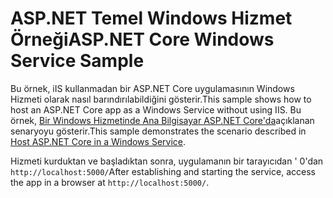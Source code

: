 # <a name="aspnet-core-windows-service-sample"></a><span data-ttu-id="b40e3-101">ASP.NET Temel Windows Hizmet Örneği</span><span class="sxs-lookup"><span data-stu-id="b40e3-101">ASP.NET Core Windows Service Sample</span></span>

<span data-ttu-id="b40e3-102">Bu örnek, iIS kullanmadan bir ASP.NET Core uygulamasının Windows Hizmeti olarak nasıl barındırılabildiğini gösterir.</span><span class="sxs-lookup"><span data-stu-id="b40e3-102">This sample shows how to host an ASP.NET Core app as a Windows Service without using IIS.</span></span> <span data-ttu-id="b40e3-103">Bu örnek, [Bir Windows Hizmetinde Ana Bilgisayar ASP.NET Core'da](https://docs.microsoft.com/aspnet/core/host-and-deploy/windows-service)açıklanan senaryoyu gösterir.</span><span class="sxs-lookup"><span data-stu-id="b40e3-103">This sample demonstrates the scenario described in [Host ASP.NET Core in a Windows Service](https://docs.microsoft.com/aspnet/core/host-and-deploy/windows-service).</span></span>

<span data-ttu-id="b40e3-104">Hizmeti kurduktan ve başladıktan sonra, uygulamanın bir tarayıcıdan ' 0'dan `http://localhost:5000/`</span><span class="sxs-lookup"><span data-stu-id="b40e3-104">After establishing and starting the service, access the app in a browser at `http://localhost:5000/`.</span></span>

